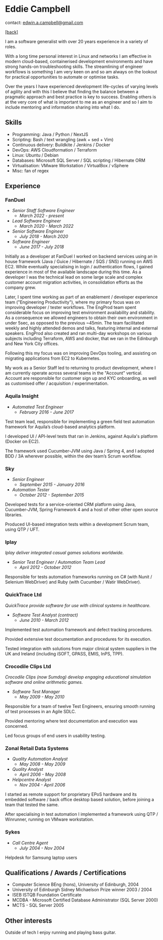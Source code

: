 # Eddie Campbell

contact: <edwin.a.campbell@gmail.com>

[[back]](https://eddiecampbell.uk)

I am a software generalist with over 20 years experience in a variety of roles.

With a long time personal interest in Linux and networks I am effective in
modern cloud-based, containerised development environments and have strong
hands-on troubleshooting skills. The streamlining of engineer workflows is
something I am very keen on and so am always on the lookout for practical
opportunities to automate or optimise tasks.

Over the years I have experienced development life-cycles of varying levels of
agility and with this I believe that finding the balance between a pragmatic
approach and best practice is key to success. Enabling others is at the very
core of what is important to me as an engineer and so I aim to include mentoring
and information sharing into what I do.

## Skills

* Programming: Java / Python / NextJS
* Scripting: Bash / text wrangling (awk + sed + Vim)
* Continuous delivery: Buildkite / Jenkins / Docker
* DevOps: AWS Cloudformation / Terraform
* Linux: Ubuntu / Debian
* Databases: Microsoft SQL Server / SQL scripting / Hibernate ORM
* Virtualisation: VMware Workstation / VirtualBox / vSphere
* Misc: fan of regex

## Experience

### FanDuel

* *Senior Staff Software Engineer*
  * *March 2022 - present*
* *Lead Software Engineer*
  * *March 2020 - March 2022*
* *Senior Software Engineer*
  * *July 2018 - March 2020*
* *Software Engineer*
  * *June 2017 - July 2018*

Initially as a developer at FanDuel I worked on backend services using an in
house framework (Java / Guice / Hibernate / SQS / SNS) running on AWS EC2.
While eventually specialising in login / authentication flows, I gained
experience in most of the available landscape during this time. As a developer I
was the technical lead on some large scale and complex customer account
migration activities, in consolidation efforts as the company grew.

Later, I spent time working as part of an enablement / developer experience team
("Engineering Productivity"), where my primary focus was on improving developer
/ tester workflows. The EngProd team spent considerable focus on improving test
environment availability and stability. As a consequence we allowed engineers to
obtain their own environment in under 5sec, as opposed to the previous ~45min.
The team facilitated weekly and highly attended demos and talks, featuring
internal and external speakers. EngProd also created and ran multi-day workshops
on various subjects including Terraform, AWS and docker, that we ran in the
Edinburgh and New York City offices.

Following this my focus was on improving DevOps tooling, and assisting on
migrating applications from EC2 to Kubernetes.

My work as a Senior Staff led to returning to product development, where I am
currently operate across several teams in the "Account" vertical. Account are
responsible for customer sign up and KYC onboarding, as well as customised offer
/ acquisition / experimentation.

### Aquila Insight

* *Automated Test Engineer*
  * *February 2016 - June 2017*

Test team lead, responsible for implementing a green field test automation
framework for Aquila’s cloud-based analytics platform.

I developed UI / API-level tests that ran in Jenkins, against Aquila's platform
(Docker on EC2).

The framework used Cucumber-JVM using Java / Spring 4, and I adopted BDD / 3A
wherever possible, within the dev team’s Scrum workflow.

### Sky

* *Senior Engineer*
  * *September 2015 - January 2016*
* *Automation Tester*
  * *October 2012 - September 2015*

Developed tests for a service-oriented CRM platform using Java, Cucumber-JVM,
Spring Framework 4 and a host of other other open source libraries.

Produced UI-based integration tests within a development Scrum team, using QTP /
UFT.

### Iplay

*Iplay deliver integrated casual games solutions worldwide.*

* *Senior Test Engineer / Automation Team Lead*
  * *April 2012 - October 2012*

Responsible for tests automation frameworks running on C# (with Nunit / Selenium
WebDriver) and Ruby (with Cucumber / Watir WebDriver).

### QuickTrace Ltd

*QuickTrace provide software for use with clinical systems in healthcare.*

* *Software Test Analyst (contract)*
  * *June 2010 - March 2012*

Implemented test automation framework and defect tracking procedures.

Provided extensive test documentation and procedures for its execution.

Tested integration with solutions from major clinical system suppliers in the UK
and Ireland (including iSOFT, GPASS, EMIS, InPS, TPP).

### Crocodile Clips Ltd

*Crocodile Clips (now Sumdog) develop engaging educational simulation software
and online arithmetic games.*

* *Software Test Manager*
  * *May 2009 - May 2010*

Responsible for a team of twelve Test Engineers, ensuring smooth running of test
processes in an Agile SDLC.

Provided mentoring where test documentation and execution was concerned.  

Led focus groups of end users in usability testing.

### Zonal Retail Data Systems

* *Quality Automation Analyst*
  * *May 2008 - May 2009*
* *Quality Analyst*
  * *April 2006 - May 2008*
* *Helpcentre Analyst*
  * *Nov 2004 - April 2006*

I started as remote support for proprietary EPoS hardware and its embedded
software / back office desktop based solution, before joining a team that tested
the same.

After specialising in test automation I implemented a framework using QTP /
Winrunner, running on VMware workstation.

### Sykes

* *Call Centre Agent*
  * *July 2004 - Nov 2004*
  
Helpdesk for Samsung laptop users

## Qualifications / Awards / Certifications

* Computer Science BEng (hons), University of Edinburgh, 2004
* University of Edinburgh Sidney Michaelson Prize winner 2003 / 2004
* ISEB ISTQB Foundation Certificate
* MCDBA - Microsoft Certified Database Administrator (SQL Server 2000)
* MCTS - SQL Server 2005

## Other interests

Outside of tech I enjoy running and playing bass guitar.
